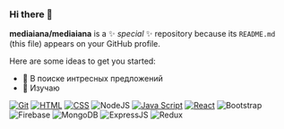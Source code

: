 ### Hi there 👋


**mediaiana/mediaiana** is a ✨ _special_ ✨ repository because its `README.md` (this file) appears on your GitHub profile.

Here are some ideas to get you started:

- 🔭 В поиске интресных предложений
- 🌱 Изучаю 

[![Git](https://shields.io/badge/-Git-f0efe7?logo=git&style=for-the-badge)](https://git-scm.com/)
[![HTML](https://shields.io/badge/-HTML5-E34F26?logo=html5&style=for-the-badge&logoColor=fff)](https://html5book.ru/html-html5/)
[![CSS](https://shields.io/badge/-CSS3-1572B6?logo=css3&style=for-the-badge&logoColor=fff)](https://html5book.ru/osnovy-css/)
![NodeJS](https://img.shields.io/badge/node.js%20-%2343853D.svg?&style=for-the-badge&logo=node.js&logoColor=white)
[![Java Script](https://shields.io/badge/-Java_Script-F7DF1E?logo=javascript&style=for-the-badge&logoColor=222)](https://learn.javascript.ru/)
[![React](https://shields.io/badge/-React-282c34?logo=react&style=for-the-badge)](https://reactjs.org/)
![Bootstrap](https://img.shields.io/badge/bootstrap%20-%23563D7C.svg?&style=for-the-badge&logo=bootstrap&logoColor=white”)
![Firebase](https://img.shields.io/badge/firebase%20-%23039BE5.svg?&style=for-the-badge&logo=firebase)
![MongoDB](https://img.shields.io/badge/MongoDB-%234ea94b.svg?&style=for-the-badge&logo=mongodb&logoColor=white)
![ExpressJS](https://img.shields.io/badge/express.js%20-%23404d59.svg?&style=for-the-badge)
![Redux](https://img.shields.io/badge/redux%20-%23593d88.svg?&style=for-the-badge&logo=redux&logoColor=white)
